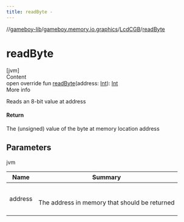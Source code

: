 ```yaml
---
title: readByte -
---
```

//[gameboy-lib](../../index.md)/[gameboy.memory.io.graphics](../index.md)/[LcdCGB](index.md)/[readByte](read-byte.md)



# readByte  
[jvm]  
Content  
open override fun [readByte](read-byte.md)(address: [Int](https://kotlinlang.org/api/latest/jvm/stdlib/kotlin/-int/index.html)): [Int](https://kotlinlang.org/api/latest/jvm/stdlib/kotlin/-int/index.html)  
More info  


Reads an 8-bit value at address



#### Return  


The (unsigned) value of the byte at memory location address



## Parameters  
  
jvm  
  
|  Name|  Summary| 
|---|---|
| <a name="gameboy.memory.io.graphics/LcdCGB/readByte/#kotlin.Int/PointingToDeclaration/"></a>address| <a name="gameboy.memory.io.graphics/LcdCGB/readByte/#kotlin.Int/PointingToDeclaration/"></a><br><br>The address in memory that should be returned<br><br>
  
  



